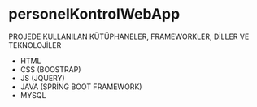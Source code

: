 # personelKontrolWebApp
PROJEDE KULLANILAN KÜTÜPHANELER, FRAMEWORKLER, DİLLER VE TEKNOLOJİLER
- HTML
- CSS (BOOSTRAP)
- JS (JQUERY)
- JAVA (SPRİNG BOOT FRAMEWORK)
- MYSQL
